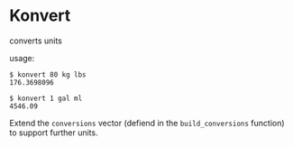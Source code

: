 # Konvert

converts units

usage:

    $ konvert 80 kg lbs
    176.3698096

    $ konvert 1 gal ml
    4546.09

Extend the `conversions` vector (defiend in the `build_conversions` function) to support further units.
